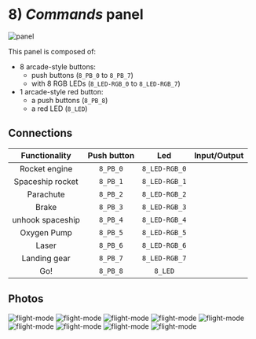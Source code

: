 # 8) *Commands* panel

![panel](design-8.jpg)

This panel is composed of:
- 8 arcade-style buttons:
  - push buttons (`8_PB_0` to `8_PB_7`)
  - with 8 RGB LEDs (`8_LED-RGB_0` to `8_LED-RGB_7`)
- 1 arcade-style red button:
  - a push buttons (`8_PB_8`)
  - a red LED (`8_LED`)


## Connections

| Functionality    | Push button | Led           | Input/Output  |
|:----------------:|:-----------:|:-------------:|:--------------:|
| Rocket engine    | `8_PB_0`    | `8_LED-RGB_0` |           |
| Spaceship rocket | `8_PB_1`    | `8_LED-RGB_1` |           |
| Parachute        | `8_PB_2`    | `8_LED-RGB_2` |           |
| Brake            | `8_PB_3`    | `8_LED-RGB_3` |           |
| unhook spaceship | `8_PB_4`    | `8_LED-RGB_4` |           |
| Oxygen Pump      | `8_PB_5`    | `8_LED-RGB_5` |           |
| Laser            | `8_PB_6`    | `8_LED-RGB_6` |           |
| Landing gear     | `8_PB_7`    | `8_LED-RGB_7` |           |
| Go!              | `8_PB_8`    | `8_LED`       |           |


## Photos
![flight-mode](../../photos/panels/8-commands/IMG_1913.JPG)
![flight-mode](../../photos/panels/8-commands/IMG_1914.JPG)
![flight-mode](../../photos/panels/8-commands/IMG_1915.JPG)
![flight-mode](../../photos/panels/8-commands/IMG_2267.JPG)
![flight-mode](../../photos/panels/8-commands/IMG_2268.JPG)
![flight-mode](../../photos/panels/8-commands/IMG_2269.JPG)
![flight-mode](../../photos/panels/8-commands/IMG_2270.JPG)
![flight-mode](../../photos/panels/8-commands/IMG_2271.JPG)
![flight-mode](../../photos/panels/8-commands/IMG_2272.JPG)